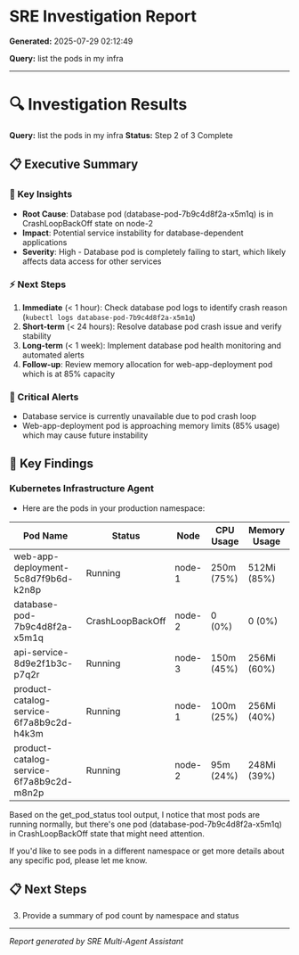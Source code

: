# SRE Investigation Report

**Generated:** 2025-07-29 02:12:49

**Query:** list the pods in my infra

---

# 🔍 Investigation Results

**Query:** list the pods in my infra
**Status:** Step 2 of 3 Complete

## 📋 Executive Summary

### 🎯 Key Insights
- **Root Cause**: Database pod (database-pod-7b9c4d8f2a-x5m1q) is in CrashLoopBackOff state on node-2
- **Impact**: Potential service instability for database-dependent applications
- **Severity**: High - Database pod is completely failing to start, which likely affects data access for other services

### ⚡ Next Steps
1. **Immediate** (< 1 hour): Check database pod logs to identify crash reason (`kubectl logs database-pod-7b9c4d8f2a-x5m1q`)
2. **Short-term** (< 24 hours): Resolve database pod crash issue and verify stability
3. **Long-term** (< 1 week): Implement database pod health monitoring and automated alerts
4. **Follow-up**: Review memory allocation for web-app-deployment pod which is at 85% capacity

### 🚨 Critical Alerts
- Database service is currently unavailable due to pod crash loop
- Web-app-deployment pod is approaching memory limits (85% usage) which may cause future instability

## 🎯 Key Findings

### Kubernetes Infrastructure Agent
- Here are the pods in your production namespace:

| Pod Name | Status | Node | CPU Usage | Memory Usage |
|----------|--------|------|-----------|-------------|
| web-app-deployment-5c8d7f9b6d-k2n8p | Running | node-1 | 250m (75%) | 512Mi (85%) |
| database-pod-7b9c4d8f2a-x5m1q | CrashLoopBackOff | node-2 | 0 (0%) | 0 (0%) |
| api-service-8d9e2f1b3c-p7q2r | Running | node-3 | 150m (45%) | 256Mi (60%) |
| product-catalog-service-6f7a8b9c2d-h4k3m | Running | node-1 | 100m (25%) | 256Mi (40%) |
| product-catalog-service-6f7a8b9c2d-m8n2p | Running | node-2 | 95m (24%) | 248Mi (39%) |

Based on the get_pod_status tool output, I notice that most pods are running normally, but there's one pod (database-pod-7b9c4d8f2a-x5m1q) in CrashLoopBackOff state that might need attention.

If you'd like to see pods in a different namespace or get more details about any specific pod, please let me know.

## 📋 Next Steps

3. Provide a summary of pod count by namespace and status


---
*Report generated by SRE Multi-Agent Assistant*
